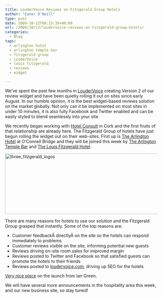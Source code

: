 ```yaml
---
title: LouderVoice Reviews on Fitzgerald Group Hotels
author: "Conor O'Neill"
type: post
date: 2009-10-12T08:15:39+00:00
url: /2009/10/12/loudervoice-reviews-on-fitzgerald-group-hotels/
categories:
  - Blog
tags:
  - arlington hotel
  - arlington temple bar
  - fitzgerald group
  - LouderVoice
  - louis fitzgerald
  - reviews
  - widget

---
```

We&#8217;ve spent the past few months in [LouderVoice][1] creating Version 2 of our review widget and have been quietly rolling it out on sites since early August. In our humble opinion, it is the best widget-based reviews solution on the market globally. Not only can it be implemented on most sites in under 10 minutes, it is also fully Facebook and Twitter enabled and can be easily styled to blend seamlessly into your site

We recently began working with [Hotel Consult][2] in Cork and the first fruits of that relationship are already here. The Fitzgerald Group of hotels have just begun rolling the widget out on their web-sites. First up is [The Arlington Hotel][3] at O&#8217;Connell Bridge and they will be joined this week by [The Arlington Temple Bar][4] and [The Louis Fitzgerald Hotel][5].

<img class="aligncenter size-full wp-image-254" title="three_fitzgerald_logos" src="http://www.loudervoice.com/wp-content/uploads/2009/10/three_fitzgerald_logos.jpg" alt="three_fitzgerald_logos" width="620" height="200" />

There are many reasons for hotels to use our solution and the Fitzgerald Group grasped that instantly. Some of the top reasons are:

  * Customer feedbackÂ directlyÂ on the site so the hotels can respond immediately to problems
  * Customer reviews visible on the site, informing potential new guests
  * Reviews driving on-site room sales for improved margin
  * Reviews posted to Twitter and Facebook so that satisfied guests can promote the hotels to their friends
  * Reviews posted to [loudervoice.com][6], driving up SEO for the hotels

[Very nice piece][7] on the launch from Ian Green.

We will have several more announcements in the hospitality area this week, and our new business site, so stay tuned!

 [1]: http://www.loudervoice.com/business
 [2]: http://www.hotelconsult.ie/the-arlington-hotel-dublin-goes-live-with-loudervoice-reviews
 [3]: http://www.arlington.ie/
 [4]: http://www.arlingtonhoteltemplebar.com
 [5]: http://www.louisfitzgeraldhotel.com/
 [6]: http://www.loudervoice.com/reviews/999968432
 [7]: http://greengathering.blogspot.com/2009/10/craic-that-is-social-media.html